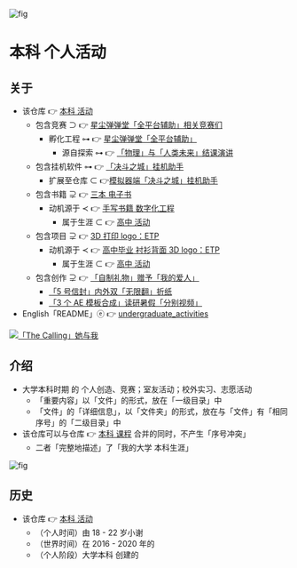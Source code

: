 <!-- ![fig](https://raw.githubusercontent.com/ChenZhu-Xie/undergraduate_activities/master/img/东北三省青博会·项目展览.jpg "Northeast Three Provinces Youth Expo · Project Exhibition") -->
![fig](https://gitee.com/ChenZhu-Xie/undergraduate_activities/raw/master/img/东北三省青博会·项目展览.jpg "东北三省青博会·项目展览")

# 本科 个人活动

## 关于
* 该仓库 👉 [本科 活动](https://gitee.com/ChenZhu-Xie/undergraduate_activities)
    <!-- * 包含竞赛 ⊃ 👉 [星尘[弹弹堂](https://www.ddtank.com)「全平台辅助」相关竞赛们](https://gitee.com/ChenZhu-Xie/undergraduate_activities/tree/master/07__3.2__Self_Competitions) -->
    * 包含竞赛 ⊃ 👉 [星尘弹弹堂「全平台辅助」相关竞赛们](https://gitee.com/ChenZhu-Xie/undergraduate_activities/tree/master/07__3.2__Self_Competitions)
        <!-- * 孵化工程 ⊶ 👉 [星尘[弹弹堂](https://www.ddtank.com)「全平台辅助」](https://gitee.com/ChenZhu-Xie/Stardust_DDTank) -->
        * 孵化工程 ⊶ 👉 [星尘弹弹堂「全平台辅助」](https://gitee.com/ChenZhu-Xie/Stardust_DDTank)
            * 源自探索 ⊶ 👉 [「物理」与「人类未来」结课演讲](https://gitee.com/ChenZhu-Xie/undergraduate_courses/tree/master/05__2.3__Courses_Presentations/2__2.2__「Physics_and_the_future_of_mankind」_Speach__1.0_year)
    * 包含挂机软件 ⊶ 👉 [「决斗之城」挂机助手](https://gitee.com/ChenZhu-Xie/undergraduate_activities/tree/master/06__3.1__Self_Creations/5__8.0__Hanging_Assist__for__Dueling_City__4.0_year)
        * 扩展至仓库 ⊂ 👉[模拟器端「决斗之城」挂机助手](https://gitee.com/ChenZhu-Xie/Hanging_Assist__for__Dueling_City)
    * 包含书籍 ⊋ 👉 [三本 电子书](https://gitee.com/ChenZhu-Xie/3_books_with_cpp)
        * 动机源于 ≺ 👉 [手写书籍 数字化工程](https://gitee.com/ChenZhu-Xie/senior-high-school_activities/tree/master/4__6.2__Books_digitalization_project__3.0_year)
            * 属于生涯 ⊂ 👉 [高中 活动](https://gitee.com/ChenZhu-Xie/senior-high-school_activities)
    * 包含项目 ⊋ 👉 [3D 打印 logo：ETP](https://gitee.com/ChenZhu-Xie/undergraduate_activities/tree/master/10__5.1__Off-Campus_Internships/1__3.1__%E6%B2%88%E5%8C%97%E6%96%B0%E5%8C%BA__1.5_year)
        * 动机源于 ≺ 👉 [高中毕业 衬衫背面 3D logo：ETP](https://gitee.com/ChenZhu-Xie/senior-high-school_activities/tree/master/3__6.1__ETP_3D_logo_project__3.0_year)
            * 属于生涯 ⊂ 👉 [高中 活动](https://gitee.com/ChenZhu-Xie/senior-high-school_activities)
    * 包含创作 ⊋ 👉 [「自制礼物」赠予「我的爱人」](https://gitee.com/ChenZhu-Xie/undergraduate_activities/tree/master/09__4.2__Roommate_♀_'s_Activities)
        * [「5 号信封」内外双「无限翻」折纸](https://gitee.com/ChenZhu-Xie/undergraduate_activities/tree/master/09__4.2__Roommate_♀_'s_Activities/1__7.1__寄给「小车」的「折纸作品」作为「生日礼物」__3.5_year)
        * [「3 个 AE 模板合成」读研暑假「分别视频」](https://gitee.com/ChenZhu-Xie/undergraduate_activities/tree/master/09__4.2__Roommate_♀_'s_Activities/2__8.1__「读研前暑假」与「小车」的「第二次见面」__4.0_year)
* English「README」ⓔ 👉 [undergraduate_activities](https://github.com/ChenZhu-Xie/undergraduate_activities)

<!-- [![The Calling「She & Me」](https://raw.githubusercontent.com/ChenZhu-Xie/undergraduate_activities/master/img/投影仪的妙用.png)](https://youtu.be/utkSjlCVySE "「The Calling」She_&_Me") -->
[![「The Calling」她与我](https://gitee.com/ChenZhu-Xie/undergraduate_activities/raw/master/img/投影仪的妙用.png)](https://www.bilibili.com/video/BV1Ay421B7a4 "「The Calling」她与我")

## 介绍
* 大学本科时期 的 个人创造、竞赛；室友活动；校外实习、志愿活动
    * 「重要内容」以「文件」的形式，放在「一级目录」中
    * 「文件」的「详细信息」，以「文件夹」的形式，放在与「文件」有「相同序号」的「二级目录」中
* 该仓库可以与仓库 👉 [本科 课程](https://gitee.com/ChenZhu-Xie/undergraduate_courses) 合并的同时，不产生「序号冲突」
    * 二者「完整地描述」了「我的大学 本科生涯」

<!-- ![fig](https://raw.githubusercontent.com/ChenZhu-Xie/undergraduate_activities/master/img/ETP_&_NEU.png "3D logo: ETP & NEU") -->
![fig](https://gitee.com/ChenZhu-Xie/undergraduate_activities/raw/master/img/ETP_&_NEU.png "3D logo: ETP & NEU")

<!-- ## 实施
1. 演讲 ppt 含视频
    * 要播放视频，需要进入「Presentations」目录下的「子目录」中查看 ppt
2. 学业水平 含「随时间演化」的切片/断面
    * 需要进入「Total_Grades」文件夹的「子文件夹」中查看 相关文件 -->

## 历史
* 该仓库 👉 [本科 活动](https://gitee.com/ChenZhu-Xie/undergraduate_activities)
    * （个人时间）由 18 - 22 岁小谢
    * （世界时间）在 2016 - 2020 年的
    * （个人阶段）大学本科 创建的

<!-- ## 软件架构
软件架构说明


## 安装教程

1.  xxxx
2.  xxxx
3.  xxxx

## 使用说明

1.  xxxx
2.  xxxx
3.  xxxx

## 参与贡献

1.  Fork 本仓库
2.  新建 Feat_xxx 分支
3.  提交代码
4.  新建 Pull Request


## 特技

1.  使用 Readme\_XXX.md 来支持不同的语言，例如 Readme\_en.md, Readme\_zh.md
2.  Gitee 官方博客 [blog.gitee.com](https://blog.gitee.com)
3.  你可以 [https://gitee.com/explore](https://gitee.com/explore) 这个地址来了解 Gitee 上的优秀开源项目
4.  [GVP](https://gitee.com/gvp) 全称是 Gitee 最有价值开源项目，是综合评定出的优秀开源项目
5.  Gitee 官方提供的使用手册 [https://gitee.com/help](https://gitee.com/help)
6.  Gitee 封面人物是一档用来展示 Gitee 会员风采的栏目 [https://gitee.com/gitee-stars/](https://gitee.com/gitee-stars/) -->
